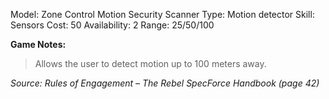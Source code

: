 Model: Zone Control Motion Security Scanner
Type: Motion detector
Skill: Sensors
Cost: 50
Availability: 2
Range: 25/50/100

**Game Notes:** 
> Allows the user to detect motion up to 100 meters away.

*Source: Rules of Engagement – The Rebel SpecForce Handbook (page 42)*
